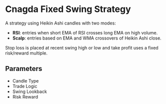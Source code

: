 # Cnagda Fixed Swing Strategy

A strategy using Heikin Ashi candles with two modes:
- **RSI**: entries when short EMA of RSI crosses long EMA on high volume.
- **Scalp**: entries based on EMA and WMA crossovers of Heikin Ashi close.

Stop loss is placed at recent swing high or low and take profit uses a fixed risk/reward multiple.

## Parameters
- Candle Type
- Trade Logic
- Swing Lookback
- Risk Reward
